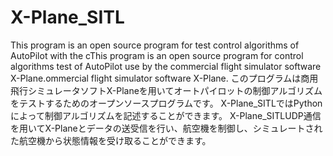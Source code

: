 # X-Plane_SITL
This program is an open source program for test control algorithms of AutoPilot with the cThis program is an open source program for control algorithms test of AutoPilot use by the commercial flight simulator software X-Plane.ommercial flight simulator software X-Plane.
このプログラムは商用飛行シミュレータソフトX-Planeを用いてオートパイロットの制御アルゴリズムをテストするためのオープンソースプログラムです。
X-Plane_SITLではPythonによって制御アルゴリズムを記述することができます。
X-Plane_SITLUDP通信を用いてX-Planeとデータの送受信を行い、航空機を制御し、シミュレートされた航空機から状態情報を受け取ることができます。


